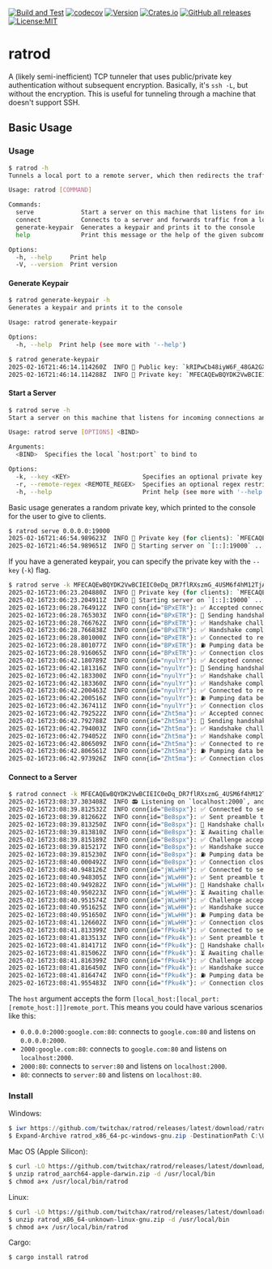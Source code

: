 [![Build and Test](https://github.com/twitchax/ratrod/actions/workflows/build.yml/badge.svg)](https://github.com/twitchax/ratrod/actions/workflows/build.yml)
[![codecov](https://codecov.io/gh/twitchax/ratrod/branch/main/graph/badge.svg?token=35MZN0YFZF)](https://codecov.io/gh/twitchax/ratrod)
[![Version](https://img.shields.io/crates/v/ratrod.svg)](https://crates.io/crates/ratrod)
[![Crates.io](https://img.shields.io/crates/d/ratrod?label=crate)](https://crates.io/crates/ratrod)
[![GitHub all releases](https://img.shields.io/github/downloads/twitchax/ratrod/total?label=binary)](https://github.com/twitchax/ratrod/releases)
[![License:MIT](https://img.shields.io/badge/License-MIT-yellow.svg)](https://opensource.org/licenses/MIT)

# ratrod

A (likely semi-inefficient) TCP tunneler that uses public/private key authentication without subsequent encryption.  Basically, it's `ssh -L`, but without the encryption.  This is useful for tunneling through a machine that doesn't support SSH.

## Basic Usage

### Usage

```bash
$ ratrod -h
Tunnels a local port to a remote server, which then redirects the traffic to a specified remote host

Usage: ratrod [COMMAND]

Commands:
  serve             Start a server on this machine that listens for incoming connections and forwards them to a remote server (as specified by the client)
  connect           Connects to a server and forwards traffic from a local port to a remote `host:port` "through" the server
  generate-keypair  Generates a keypair and prints it to the console
  help              Print this message or the help of the given subcommand(s)

Options:
  -h, --help     Print help
  -V, --version  Print version
```

#### Generate Keypair

```bash
$ ratrod generate-keypair -h
Generates a keypair and prints it to the console

Usage: ratrod generate-keypair

Options:
  -h, --help  Print help (see more with '--help')
```

```bash
$ ratrod generate-keypair
2025-02-16T21:46:14.114260Z  INFO 📢 Public key: `kRIPwCb48iyW6F_48GA2GX_7iIXaDSzN1xrZpxJVrR4`
2025-02-16T21:46:14.114288Z  INFO 🔑 Private key: `MFECAQEwBQYDK2VwBCIEIC0eDq_DR7flRXszmG_4USM6f4hM12TjAxLbJotjP-OzgSEAkRIPwCb48iyW6F_48GA2GX_7iIXaDSzN1xrZpxJVrR4`
```

#### Start a Server

```bash
$ ratrod serve -h
Start a server on this machine that listens for incoming connections and forwards them to a remote server (as specified by the client)

Usage: ratrod serve [OPTIONS] <BIND>

Arguments:
  <BIND>  Specifies the local `host:port` to bind to

Options:
  -k, --key <KEY>                    Specifies an optional private key to use for generating the keypair
  -r, --remote-regex <REMOTE_REGEX>  Specifies an optional regex restriction on the remote hostnames that can be connected to. This is used to prevent clients from connecting to arbitrary through the server [default: .*]
  -h, --help                         Print help (see more with '--help')
```

Basic usage generates a random private key, which printed to the console for the user to give to clients.

```bash
$ ratrod serve 0.0.0.0:19000
2025-02-16T21:46:54.989623Z  INFO 🔑 Private key (for clients): `MFECAQEwBQYDK2VwBCIEILrnsOXw6V5tYH7Svvxxtrhjn8DojNSomOtCDARkokDGgSEAwIB407MrQdO3iGRFn7pGjJDnJKPFXCnGFelX1OJa0oc`.
2025-02-16T21:46:54.989651Z  INFO 🚀 Starting server on `[::]:19000` ...
```

If you have a generated keypair, you can specify the private key with the `--key` (`-k`) flag.

```bash
$ ratrod serve -k MFECAQEwBQYDK2VwBCIEIC0eDq_DR7flRXszmG_4USM6f4hM12TjAxLbJotjP-OzgSEAkRIPwCb48iyW6F_48GA2GX_7iIXaDSzN1xrZpxJVrR4 [::]:19000
2025-02-16T23:06:23.204880Z  INFO 🔑 Private key (for clients): `MFECAQEwBQYDK2VwBCIEIC0eDq_DR7flRXszmG_4USM6f4hM12TjAxLbJotjP-OzgSEAkRIPwCb48iyW6F_48GA2GX_7iIXaDSzN1xrZpxJVrR4`.
2025-02-16T23:06:23.204911Z  INFO 🚀 Starting server on `[::]:19000` ...
2025-02-16T23:06:28.764912Z  INFO conn{id="BPxETR"}: ✅ Accepted connection from `[::ffff:127.0.0.1]:48720`.
2025-02-16T23:06:28.765303Z  INFO conn{id="BPxETR"}: 🚧 Sending handshake challenge to client ...
2025-02-16T23:06:28.766762Z  INFO conn{id="BPxETR"}: ✅ Handshake challenge completed!
2025-02-16T23:06:28.766838Z  INFO conn{id="BPxETR"}: ✅ Handshake completed.
2025-02-16T23:06:28.801000Z  INFO conn{id="BPxETR"}: ✅ Connected to remote server `google.com:80`.
2025-02-16T23:06:28.801077Z  INFO conn{id="BPxETR"}: ⛽ Pumping data between client and remote ...
2025-02-16T23:06:28.916065Z  INFO conn{id="BPxETR"}: ✅ Connection closed.
2025-02-16T23:06:42.180789Z  INFO conn{id="nyulYr"}: ✅ Accepted connection from `[::ffff:127.0.0.1]:53786`.
2025-02-16T23:06:42.181316Z  INFO conn{id="nyulYr"}: 🚧 Sending handshake challenge to client ...
2025-02-16T23:06:42.183300Z  INFO conn{id="nyulYr"}: ✅ Handshake challenge completed!
2025-02-16T23:06:42.183360Z  INFO conn{id="nyulYr"}: ✅ Handshake completed.
2025-02-16T23:06:42.200463Z  INFO conn{id="nyulYr"}: ✅ Connected to remote server `google.com:80`.
2025-02-16T23:06:42.200516Z  INFO conn{id="nyulYr"}: ⛽ Pumping data between client and remote ...
2025-02-16T23:06:42.367411Z  INFO conn{id="nyulYr"}: ✅ Connection closed.
2025-02-16T23:06:42.792522Z  INFO conn{id="Zht5ma"}: ✅ Accepted connection from `[::ffff:127.0.0.1]:53790`.
2025-02-16T23:06:42.792788Z  INFO conn{id="Zht5ma"}: 🚧 Sending handshake challenge to client ...
2025-02-16T23:06:42.794003Z  INFO conn{id="Zht5ma"}: ✅ Handshake challenge completed!
2025-02-16T23:06:42.794052Z  INFO conn{id="Zht5ma"}: ✅ Handshake completed.
2025-02-16T23:06:42.806509Z  INFO conn{id="Zht5ma"}: ✅ Connected to remote server `google.com:80`.
2025-02-16T23:06:42.806561Z  INFO conn{id="Zht5ma"}: ⛽ Pumping data between client and remote ...
2025-02-16T23:06:42.973926Z  INFO conn{id="Zht5ma"}: ✅ Connection closed.
```

#### Connect to a Server

```bash
$ ratrod connect -k MFECAQEwBQYDK2VwBCIEIC0eDq_DR7flRXszmG_4USM6f4hM12TjAxLbJotjP-OzgSEAkRIPwCb48iyW6F_48GA2GX_7iIXaDSzN1xrZpxJVrR4 192.168.1.100:19000 2000:google.com:80
2025-02-16T23:08:37.303408Z  INFO 📻 Listening on `localhost:2000`, and routing through `localhost:19000` to `google.com:80` ...
2025-02-16T23:08:39.812532Z  INFO conn{id="Be8spx"}: ✅ Connected to server `localhost:19000` ...
2025-02-16T23:08:39.812662Z  INFO conn{id="Be8spx"}: ✅ Sent preamble to server ...
2025-02-16T23:08:39.813250Z  INFO conn{id="Be8spx"}: 🚧 Handshake challenge received ...
2025-02-16T23:08:39.813810Z  INFO conn{id="Be8spx"}: ⏳ Awaiting challenge validation ...
2025-02-16T23:08:39.815189Z  INFO conn{id="Be8spx"}: ✅ Challenge accepted ...
2025-02-16T23:08:39.815217Z  INFO conn{id="Be8spx"}: ✅ Handshake successful: connection established!
2025-02-16T23:08:39.815230Z  INFO conn{id="Be8spx"}: ⛽ Pumping data between client and remote ...
2025-02-16T23:08:40.000492Z  INFO conn{id="Be8spx"}: ✅ Connection closed.
2025-02-16T23:08:40.948126Z  INFO conn{id="jWLwHH"}: ✅ Connected to server `localhost:19000` ...
2025-02-16T23:08:40.948305Z  INFO conn{id="jWLwHH"}: ✅ Sent preamble to server ...
2025-02-16T23:08:40.949282Z  INFO conn{id="jWLwHH"}: 🚧 Handshake challenge received ...
2025-02-16T23:08:40.950223Z  INFO conn{id="jWLwHH"}: ⏳ Awaiting challenge validation ...
2025-02-16T23:08:40.951574Z  INFO conn{id="jWLwHH"}: ✅ Challenge accepted ...
2025-02-16T23:08:40.951625Z  INFO conn{id="jWLwHH"}: ✅ Handshake successful: connection established!
2025-02-16T23:08:40.951650Z  INFO conn{id="jWLwHH"}: ⛽ Pumping data between client and remote ...
2025-02-16T23:08:41.126602Z  INFO conn{id="jWLwHH"}: ✅ Connection closed.
2025-02-16T23:08:41.813399Z  INFO conn{id="fPku4k"}: ✅ Connected to server `localhost:19000` ...
2025-02-16T23:08:41.813513Z  INFO conn{id="fPku4k"}: ✅ Sent preamble to server ...
2025-02-16T23:08:41.814171Z  INFO conn{id="fPku4k"}: 🚧 Handshake challenge received ...
2025-02-16T23:08:41.815062Z  INFO conn{id="fPku4k"}: ⏳ Awaiting challenge validation ...
2025-02-16T23:08:41.816399Z  INFO conn{id="fPku4k"}: ✅ Challenge accepted ...
2025-02-16T23:08:41.816450Z  INFO conn{id="fPku4k"}: ✅ Handshake successful: connection established!
2025-02-16T23:08:41.816474Z  INFO conn{id="fPku4k"}: ⛽ Pumping data between client and remote ...
2025-02-16T23:08:41.955483Z  INFO conn{id="fPku4k"}: ✅ Connection closed.
```

The `host` argument accepts the form `[local_host:[local_port:[remote_host:]]]remote_port`.  This means you could have various scenarios like this:
- `0.0.0.0:2000:google.com:80`: connects to `google.com:80` and listens on `0.0.0.0:2000`.
- `2000:google.com:80`: connects to `google.com:80` and listens on `localhost:2000`.
- `2000:80`: connects to `server:80` and listens on `localhost:2000`.
- `80`: connects to `server:80` and listens on `localhost:80`.

### Install

Windows:

```powershell
$ iwr https://github.com/twitchax/ratrod/releases/latest/download/ratrod_x86_64-pc-windows-gnu.zip
$ Expand-Archive ratrod_x86_64-pc-windows-gnu.zip -DestinationPath C:\Users\%USERNAME%\AppData\Local\Programs\ratrod
```

Mac OS (Apple Silicon):

```bash
$ curl -LO https://github.com/twitchax/ratrod/releases/latest/download/ratrod_aarch64-apple-darwin.zip
$ unzip ratrod_aarch64-apple-darwin.zip -d /usr/local/bin
$ chmod a+x /usr/local/bin/ratrod
```

Linux:

```bash
$ curl -LO https://github.com/twitchax/ratrod/releases/latest/downloadratrod_x86_64-unknown-linux-gnu.zip
$ unzip ratrod_x86_64-unknown-linux-gnu.zip -d /usr/local/bin
$ chmod a+x /usr/local/bin/ratrod
```

Cargo:

```bash
$ cargo install ratrod
```